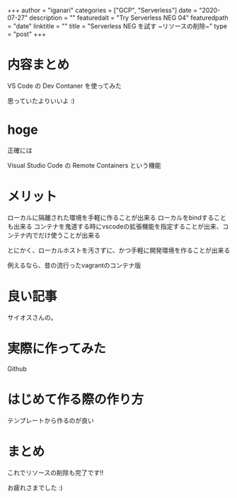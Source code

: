 +++
author = "iganari"
categories = ["GCP", "Serverless"]
date = "2020-07-27"
description = ""
featuredalt = "Try Serverless NEG 04"
featuredpath = "date"
linktitle = ""
title = "Serverless NEG を試す ~リソースの削除~"
type = "post"
+++

# 内容まとめ

VS Code の Dev Contaner を使ってみた

思っていたよりいいよ :)

# hoge

正確には 

Visual Studio Code の Remote Containers という機能

# メリット

ローカルに隔離された環境を手軽に作ることが出来る
ローカルをbindすることも出来る
コンテナを鬼道する時にvscodeの拡張機能を指定することが出来、コンテナ内でだけ使うことが出来る

とにかく、ローカルホストを汚さずに、かつ手軽に開発環境を作ることが出来る

例えるなら、昔の流行ったvagrantのコンテナ版

# 良い記事

サイオスさんの。

# 実際に作ってみた

Github

# はじめて作る際の作り方

テンプレートから作るのが良い





# まとめ

これでリソースの削除も完了です!!

お疲れさまでした :)

